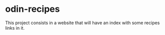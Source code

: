 # odin-recipes

This project consists in a website that will have an index with some recipes links in it.
